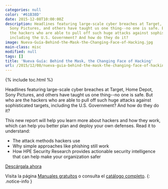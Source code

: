 ```yaml
---
categories: null
color: '#61B38D'
date: 2015-12-08T10:00:00Z
description: Headlines featuring large-scale cyber breaches at Target, Home Depot,
  Sony Pictures, and others have taught us one thing--no one is safe. But who are
  the hackers who are able to pull off such huge attacks against sophisticated targets,
  including the U.S. Government? And how do they do it?
image: Nueva-Guía-Behind-the-Mask-the-Changing-Face-of-Hacking.jpg
main-class: misc
modified: null
tags: []
title: 'Nueva Guía: Behind the Mask, the Changing Face of Hacking'
url: /2015/12/08/nueva-guia-behind-the-mask-the-changing-face-of-hacking/
---
```


<figure>
<a href="http://elbauldelprogramador.tradepub.com/c/pubRD.mpl?sr=oc&_t=oc:&qf=w_hp467"><amp-img on="tap:lightbox1" role="button" tabindex="0" layout="responsive" src="/assets/img/Nueva-Guía-Behind-the-Mask-the-Changing-Face-of-Hacking2.jpg" title="{{ page.title }}" alt="{{ page.title }}" width="199px" height="258px" /></a>
</figure>

{% include toc.html %}

Headlines featuring large-scale cyber breaches at Target, Home Depot, Sony Pictures, and others have taught us one thing--no one is safe. But who are the hackers who are able to pull off such huge attacks against sophisticated targets, including the U.S. Government? And how do they do it?

This new report will help you learn more about hackers and how they work, which can help you better plan and deploy your own defenses. Read it to understand:

<!--ad-->

- The attack methods hackers use
- Why simple approaches like phishing still work
- How HPE Security Research provides actionable security intelligence that can help make your organization safer

<div class="button-post">
<a href="http://elbauldelprogramador.tradepub.com/c/pubRD.mpl?sr=oc&_t=oc:&qf=w_hp467" target="_blank">Descárgala ahora</a>
</div>

Visita la página [Manuales gratuitos][2] o consulta el [catálogo completo][3].
{: .notice-info }

[2]: https://elbauldelprogramador.com/manuales-gratuitos/
[3]: http://elbauldelprogramador.tradepub.com/category/information-technology/1207/ "Catálogo completo de Guías gratuítas "
